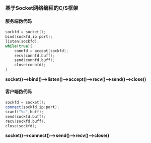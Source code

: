 ###  基于Socket网络编程的C/S框架

#### 服务端伪代码

```C++
sockfd = socket();
bind(sockfd,ip:port);
listen(sockfd);
while(true){
	connfd = accept(sockfd);
    recv(connfd,buff);
    send(connfd,buff);
    close(connfd);
}

```

**socket()-->bind()-->listen()-->accept()-->recv()-->send()-->close()**



#### 客户端伪代码

```c++
sockfd = socket();
connect(sockfd,ip:port);
scanf("%s",buff);
send(sockfd,buff);
recv(sockfd,buff);
close(sockfd);
```

**socket()-->connect()-->send()-->recv()-->close()**

